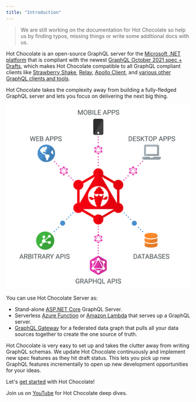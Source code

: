 ```yaml
---
title: "Introduction"
---
```


> We are still working on the documentation for Hot Chocolate so help us by finding typos, missing things or write some additional docs with us.

Hot Chocolate is an open-source GraphQL server for the [Microsoft .NET platform](https://dotnet.microsoft.com/) that is compliant with the newest [GraphQL October 2021 spec + Drafts](https://spec.graphql.org/), which makes Hot Chocolate compatible to all GraphQL compliant clients like [Strawberry Shake](/docs/strawberryshake/v13), [Relay](https://relay.dev/), [Apollo Client](https://www.apollographql.com/docs/react/), and [various other GraphQL clients and tools](https://graphql.org/code).

Hot Chocolate takes the complexity away from building a fully-fledged GraphQL server and lets you focus on delivering the next big thing.

![Platform](../../../images/platform.png)

You can use Hot Chocolate Server as:

- Stand-alone [ASP.NET Core](https://learn.microsoft.com/aspnet/core) GraphQL Server.
- Serverless [Azure Function](https://azure.microsoft.com/products/functions) or [Amazon Lambda](https://aws.amazon.com/lambda) that serves up a GraphQL server.
- [GraphQL Gateway](/docs/hotchocolate/v13/distributed-schema) for a federated data graph that pulls all your data sources together to create the one source of truth.

Hot Chocolate is very easy to set up and takes the clutter away from writing GraphQL schemas. We update Hot Chocolate continuously and implement new spec features as they hit draft status. This lets you pick up new GraphQL features incrementally to open up new development opportunities for your ideas.

Let's [get started](/docs/hotchocolate/v13/get-started) with Hot Chocolate!

Join us on [YouTube](https://youtube.chillicream.com) for Hot Chocolate deep dives.
